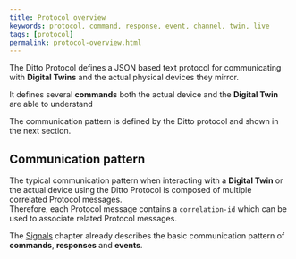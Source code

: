 ```yaml
---
title: Protocol overview
keywords: protocol, command, response, event, channel, twin, live
tags: [protocol]
permalink: protocol-overview.html
---
```


The Ditto Protocol defines a JSON based text protocol for communicating with **Digital Twins** and the actual physical
devices they mirror.

It defines several **commands** both the actual device and the **Digital Twin** are able to understand 

The communication pattern is defined by the Ditto protocol and shown in the next section.


## Communication pattern

The typical communication pattern when interacting with a **Digital Twin** or the actual device using the Ditto Protocol 
is composed of multiple correlated Protocol messages.<br/>
Therefore, each Protocol message contains a `correlation-id` which can be used to associate related Protocol messages.

The [Signals](basic-signals.html#communication-pattern) chapter already describes the basic communication pattern of
**commands**, **responses** and **events**.
